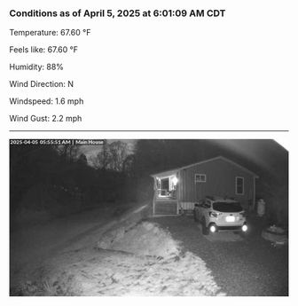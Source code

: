 ### Conditions as of April 5, 2025 at 6:01:09 AM CDT 

Temperature: 67.60 &deg;F

Feels like: 67.60 &deg;F

Humidity: 88%

Wind Direction: N

Windspeed: 1.6 mph

Wind Gust: 2.2 mph

---

<img src="./images/latest.jpeg"/>

